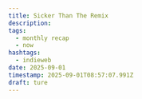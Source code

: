 ```yaml
---
title: Sicker Than The Remix
description:
tags:
  - monthly recap
  - now
hashtags:
  - indieweb
date: 2025-09-01
timestamp: 2025-09-01T08:57:07.991Z
draft: ture
---
```


<!-- blank space -->
